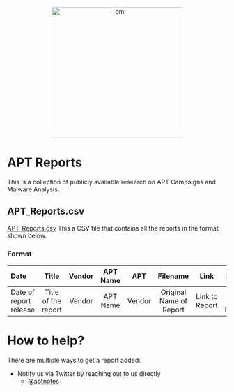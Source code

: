 <p align="center"><img src="https://i.imgur.com/RBxmG9X.png" alt="omi" width="300"/></p>

# APT Reports
This is a collection of publicly available research on APT Campaigns and Malware Analysis. 

## APT_Reports.csv
[APT_Reports.csv](https://github.com/APTReports/Research/blob/master/APT_Reports.csv)
This a CSV file that contains all the reports in the format shown below.  

### Format

|Date|Title|Vendor|APT Name|APT|Filename|Link|SHA1|Year|
|:------------- |:-------------:|:-----:|:-----:|:-----:|:-----:|:-----:|:-----:|:-----:|
|Date of report release|Title of the report|Vendor|APT Name|Vendor| Original Name of Report|Link to Report|SHA1 of Report|Year|



# How to help?
There are multiple ways to get a report added:
  * Notify us via Twitter by reaching out to us directly
    * [@aptnotes](https://twitter.com/aptnotes)
